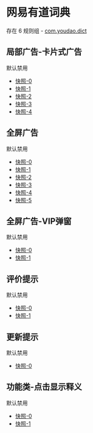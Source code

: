 # 网易有道词典

存在 6 规则组 - [com.youdao.dict](/src/apps/com.youdao.dict.ts)

## 局部广告-卡片式广告

默认禁用

- [快照-0](https://i.gkd.li/i/12668574)
- [快照-1](https://i.gkd.li/i/13800055)
- [快照-2](https://i.gkd.li/i/12668583)
- [快照-3](https://i.gkd.li/i/13800056)
- [快照-4](https://i.gkd.li/i/14009705)

## 全屏广告

默认禁用

- [快照-0](https://i.gkd.li/i/12893419)
- [快照-1](https://i.gkd.li/i/13263801)
- [快照-2](https://i.gkd.li/i/12893450)
- [快照-3](https://i.gkd.li/i/13931202)
- [快照-4](https://i.gkd.li/i/14064647)
- [快照-5](https://i.gkd.li/i/14296482)

## 全屏广告-VIP弹窗

默认禁用

- [快照-0](https://i.gkd.li/i/13263706)
- [快照-1](https://i.gkd.li/i/14381735)

## 评价提示

默认禁用

- [快照-0](https://i.gkd.li/i/13540941)
- [快照-1](https://i.gkd.li/i/14256301)

## 更新提示

默认禁用

- [快照-0](https://i.gkd.li/i/13627912)

## 功能类-点击显示释义

默认禁用

- [快照-0](https://i.gkd.li/i/14292588)
- [快照-1](https://i.gkd.li/i/14292587)
